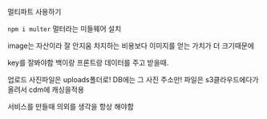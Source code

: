 멀티파트 사용하기

`npm i multer`
멀터라는 미들웨어 설치

image는 자산이라 잘 안지움
차지하는 비용보다 이미지를 얻는 가치가 더 크기때문에

key를 잘봐야함 백이랑 프론트랑 데이터를 주고 받을때.

업로드 사진파일은 uploads폴더로!
DB에는 그 사진 주소만!
파일은 s3클라우드에다가 올려서 cdm에 캐싱을적용

서비스를 만들때 의외를 생각을 항상 해야함
